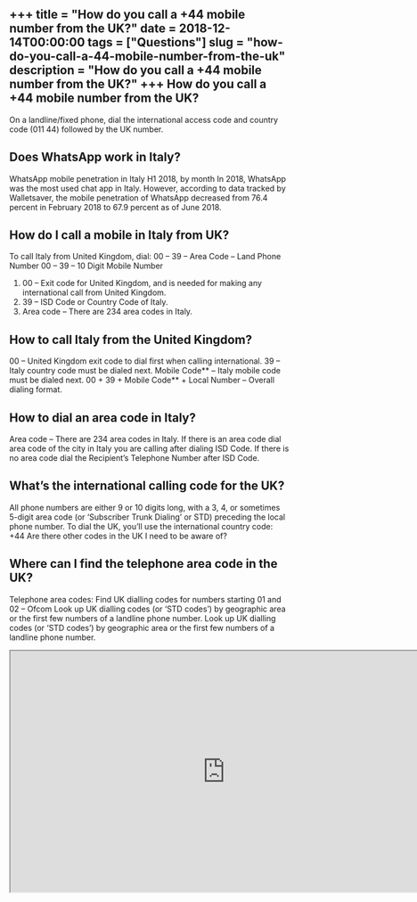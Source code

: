 +++
title = "How do you call a +44 mobile number from the UK?"
date = 2018-12-14T00:00:00
tags = ["Questions"]
slug = "how-do-you-call-a-44-mobile-number-from-the-uk"
description = "How do you call a +44 mobile number from the UK?"
+++
How do you call a +44 mobile number from the UK?
------------------------------------------------

On a landline/fixed phone, dial the international access code and country code (011 44) followed by the UK number.

Does WhatsApp work in Italy?
----------------------------

WhatsApp mobile penetration in Italy H1 2018, by month In 2018, WhatsApp was the most used chat app in Italy. However, according to data tracked by Walletsaver, the mobile penetration of WhatsApp decreased from 76.4 percent in February 2018 to 67.9 percent as of June 2018.

How do I call a mobile in Italy from UK?
----------------------------------------

To call Italy from United Kingdom, dial: 00 – 39 – Area Code – Land Phone Number 00 – 39 – 10 Digit Mobile Number

1. 00 – Exit code for United Kingdom, and is needed for making any international call from United Kingdom.
2. 39 – ISD Code or Country Code of Italy.
3. Area code – There are 234 area codes in Italy.

How to call Italy from the United Kingdom?
------------------------------------------

00 – United Kingdom exit code to dial first when calling international. 39 – Italy country code must be dialed next. Mobile Code\*\* – Italy mobile code must be dialed next. 00 + 39 + Mobile Code\*\* + Local Number – Overall dialing format.

How to dial an area code in Italy?
----------------------------------

Area code – There are 234 area codes in Italy. If there is an area code dial area code of the city in Italy you are calling after dialing ISD Code. If there is no area code dial the Recipient’s Telephone Number after ISD Code.

What’s the international calling code for the UK?
-------------------------------------------------

All phone numbers are either 9 or 10 digits long, with a 3, 4, or sometimes 5-digit area code (or ‘Subscriber Trunk Dialing’ or STD) preceding the local phone number. To dial the UK, you’ll use the international country code: +44 Are there other codes in the UK I need to be aware of?

Where can I find the telephone area code in the UK?
---------------------------------------------------

Telephone area codes: Find UK dialling codes for numbers starting 01 and 02 – Ofcom Look up UK dialling codes (or ‘STD codes’) by geographic area or the first few numbers of a landline phone number. Look up UK dialling codes (or ‘STD codes’) by geographic area or the first few numbers of a landline phone number.

<iframe allow="accelerometer; autoplay; clipboard-write; encrypted-media; gyroscope; picture-in-picture" allowfullscreen="" class="__youtube_prefs__  epyt-is-override  no-lazyload" data-no-lazy="1" data-origheight="433" data-origwidth="770" data-skipgform_ajax_framebjll="" height="433" id="_ytid_71102" loading="lazy" src="https://www.youtube.com/embed/du-FYF6IF9E?enablejsapi=1&autoplay=0&cc_load_policy=0&cc_lang_pref=&iv_load_policy=1&loop=0&modestbranding=0&rel=1&fs=1&playsinline=0&autohide=2&theme=dark&color=red&controls=1&" title="YouTube player" width="770"></iframe>